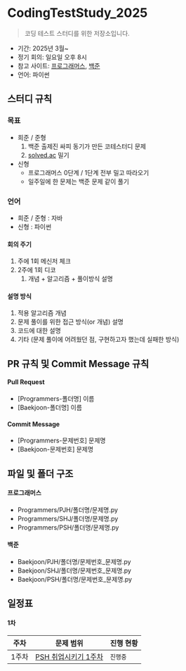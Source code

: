 # CodingTestStudy_2025
> 코딩 테스트 스터디를 위한 저장소입니다. 

- 기간: 2025년 3월~
- 정기 회의: 일요일 오후 8시
- 참고 사이트: [프로그래머스](https://programmers.co.kr/learn/challenges), [백준](https://www.acmicpc.net/group/23132)
- 언어: 파이썬

## 스터디 규칙 

### 목표

- 희준 / 준형
    1. 백준 출제진 싸피 동기가 만든 코테스터디 문제
    2.  [solved.ac](http://solved.ac/) 밀기
- 신형
    - 프로그래머스 0단계 / 1단계 전부 밀고 따라오기
    - 일주일에 한 문제는 백준 문제 같이 풀기
### 언어

- 희준 / 준형 : 자바
- 신형 : 파이썬

#### 회의 주기

1. 주에 1회 메신저 체크
2. 2주에 1회 디코
   1. 개념 + 알고리즘 + 풀이방식 설명

#### 설명 방식

1. 적용 알고리즘 개념
2. 문제 풀이를 위한 접근 방식(or 개념) 설명
3. 코드에 대한 설명
4. 기타 (문제 풀이에 어려웠던 점, 구현하고자 했는데 실패한 방식)

## PR 규칙 및 Commit Message 규칙

#### Pull Request

- [Programmers-폴더명] 이름
- [Baekjoon-폴더명] 이름

#### Commit Message

- [Programmers-문제번호] 문제명
- [Baekjoon-문제번호] 문제명

## 파일 및 폴더 구조

#### 프로그래머스

- Programmers/PJH/폴더명/문제명.py
- Programmers/SHJ/폴더명/문제명.py
- Programmers/PSH/폴더명/문제명.py

#### 백준

- Baekjoon/PJH/폴더명/문제번호_문제명.py
- Baekjoon/SHJ/폴더명/문제번호_문제명.py
- Baekjoon/PSH/폴더명/문제번호_문제명.py

## 일정표

#### 1차

| **주차** | **문제 범위**                                                                 | **진행 현황** |
| -------- | ------------------------------------------------------------------------------| -------------|
| 1주차    | [PSH 취업시키기 1주차](https://www.acmicpc.net/group/workbook/view/23132/78045) |  ` 진행중 `  |
